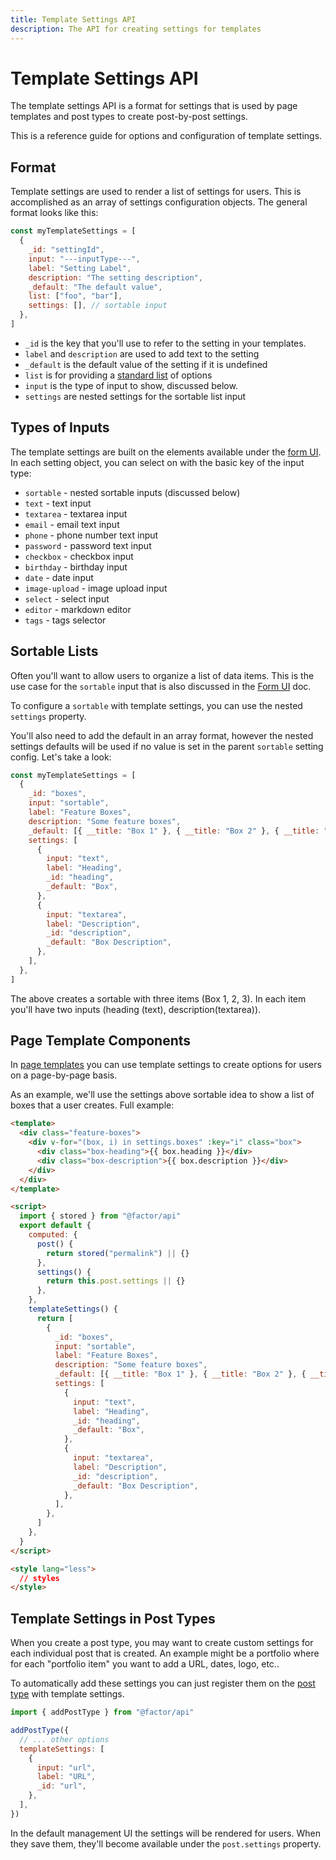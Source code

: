 ```yaml
---
title: Template Settings API
description: The API for creating settings for templates
---
```


# Template Settings API

The template settings API is a format for settings that is used by page templates and post types to create post-by-post settings.

This is a reference guide for options and configuration of template settings.

## Format

Template settings are used to render a list of settings for users. This is accomplished as an array of settings configuration objects. The general format looks like this:

```js
const myTemplateSettings = [
  {
    _id: "settingId",
    input: "---inputType---",
    label: "Setting Label",
    description: "The setting description",
    _default: "The default value",
    list: ["foo", "bar"],
    settings: [], // sortable input
  },
]
```

- `_id` is the key that you'll use to refer to the setting in your templates.
- `label` and `description` are used to add text to the setting
- `_default` is the default value of the setting if it is undefined
- `list` is for providing a [standard list](./form-ui) of options
- `input` is the type of input to show, discussed below.
- `settings` are nested settings for the sortable list input

## Types of Inputs

The template settings are built on the elements available under the [form UI](./form-ui). In each setting object, you can select on with the basic key of the input type:

- `sortable` - nested sortable inputs (discussed below)
- `text` - text input
- `textarea` - textarea input
- `email` - email text input
- `phone` - phone number text input
- `password` - password text input
- `checkbox` - checkbox input
- `birthday` - birthday input
- `date` - date input
- `image-upload` - image upload input
- `select` - select input
- `editor` - markdown editor
- `tags` - tags selector

## Sortable Lists

Often you'll want to allow users to organize a list of data items. This is the use case for the `sortable` input that is also discussed in the [Form UI](./form-ui) doc.

To configure a `sortable` with template settings, you can use the nested `settings` property.

You'll also need to add the default in an array format, however the nested settings defaults will be used if no value is set in the parent `sortable` setting config. Let's take a look:

```js
const myTemplateSettings = [
  {
    _id: "boxes",
    input: "sortable",
    label: "Feature Boxes",
    description: "Some feature boxes",
    _default: [{ __title: "Box 1" }, { __title: "Box 2" }, { __title: "Box 3" }],
    settings: [
      {
        input: "text",
        label: "Heading",
        _id: "heading",
        _default: "Box",
      },
      {
        input: "textarea",
        label: "Description",
        _id: "description",
        _default: "Box Description",
      },
    ],
  },
]
```

The above creates a sortable with three items (Box 1, 2, 3). In each item you'll have two inputs (heading (text), description(textarea)).

## Page Template Components

In [page templates](./page-templates) you can use template settings to create options for users on a page-by-page basis.

As an example, we'll use the settings above sortable idea to show a list of boxes that a user creates. Full example:

```html
<template>
  <div class="feature-boxes">
    <div v-for="(box, i) in settings.boxes" :key="i" class="box">
      <div class="box-heading">{{ box.heading }}</div>
      <div class="box-description">{{ box.description }}</div>
    </div>
  </div>
</template>

<script>
  import { stored } from "@factor/api"
  export default {
    computed: {
      post() {
        return stored("permalink") || {}
      },
      settings() {
        return this.post.settings || {}
      },
    },
    templateSettings() {
      return [
        {
          _id: "boxes",
          input: "sortable",
          label: "Feature Boxes",
          description: "Some feature boxes",
          _default: [{ __title: "Box 1" }, { __title: "Box 2" }, { __title: "Box 3" }],
          settings: [
            {
              input: "text",
              label: "Heading",
              _id: "heading",
              _default: "Box",
            },
            {
              input: "textarea",
              label: "Description",
              _id: "description",
              _default: "Box Description",
            },
          ],
        },
      ]
    },
  }
</script>

<style lang="less">
  // styles
</style>
```

## Template Settings in Post Types

When you create a post type, you may want to create custom settings for each individual post that is created. An example might be a portfolio where for each "portfolio item" you want to add a URL, dates, logo, etc..

To automatically add these settings you can just register them on the [post type](./post-type) with template settings.

```js
import { addPostType } from "@factor/api"

addPostType({
  // ... other options
  templateSettings: [
    {
      input: "url",
      label: "URL",
      _id: "url",
    },
  ],
})
```

In the default management UI the settings will be rendered for users. When they save them, they'll become available under the `post.settings` property.
